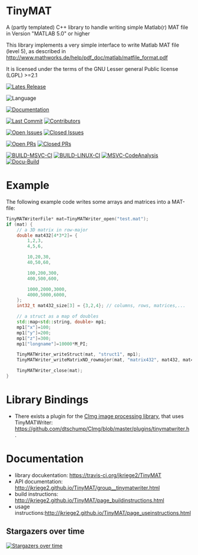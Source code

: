 # TinyMAT
A (partly templated) C++ library to handle writing simple Matlab(r) MAT file in Version "MATLAB 5.0" or higher

This library implements a very simple interface to write Matlab MAT file (level 5), as described in http://www.mathworks.de/help/pdf_doc/matlab/matfile_format.pdf

It is licensed under the terms of the GNU Lesser general Public license (LGPL) >=2.1


[![Lates Release](https://img.shields.io/github/v/release/jkriege2/TinyMAT)](https://github.com/jkriege2/TinyMAT/releases)

![Language](https://img.shields.io/github/languages/top/jkriege2/TinyMAT)

[![Documentation](https://img.shields.io/badge/documentation-online-blue)](http://jkriege2.github.io/TinyMAT/index.html)

[![Last Commit](https://img.shields.io/github/last-commit/jkriege2/TinyMAT)](https://github.com/jkriege2/TinyMAT/pulse)
[![Contributors](https://img.shields.io/github/contributors/jkriege2/TinyMAT)](https://github.com/jkriege2/TinyMAT/graphs/contributors)

[![Open Issues](https://img.shields.io/github/issues/jkriege2/TinyMAT)](https://github.com/jkriege2/TinyMAT/issues)
[![Closed Issues](https://img.shields.io/github/issues-closed/jkriege2/TinyMAT)](https://github.com/jkriege2/TinyMAT/issues?q=is%3Aissue+is%3Aclosed)

[![Open PRs](https://img.shields.io/github/issues-pr/jkriege2/TinyMAT)](https://github.com/jkriege2/TinyMAT/pulls)
[![Closed PRs](https://img.shields.io/github/issues-pr-closed/jkriege2/TinyMAT)](https://github.com/jkriege2/TinyMAT/pulls?q=is%3Apr+is%3Aclosed)

[![BUILD-MSVC-CI](https://github.com/jkriege2/TinyMAT/actions/workflows/build_windows.yml/badge.svg)](https://github.com/jkriege2/TinyMAT/actions/workflows/build_windows.yml)
[![BUILD-LINUX-CI](https://github.com/jkriege2/TinyMAT/actions/workflows/build_linux.yml/badge.svg)](https://github.com/jkriege2/TinyMAT/actions/workflows/build_linux.yml)
[![MSVC-CodeAnalysis](https://github.com/jkriege2/TinyMAT/actions/workflows/msvc-codeanalysis.yml/badge.svg)](https://github.com/jkriege2/TinyMAT/actions/workflows/msvc-codeanalysis.yml)
[![Docu-Build](https://github.com/jkriege2/TinyMAT/actions/workflows/build_docs.yml/badge.svg)](https://github.com/jkriege2/TinyMAT/actions/workflows/build_docs.yml)

# Example
The following example code writes some arrays and matrices into a MAT-file:
```C++
TinyMATWriterFile* mat=TinyMATWriter_open("test.mat");
if (mat) {
	// a 3D matrix in row-major
	double mat432[4*3*2]= {
	    1,2,3,
		4,5,6,

		10,20,30,
		40,50,60,

		100,200,300,
		400,500,600,

		1000,2000,3000,
		4000,5000,6000,
	};
	int32_t mat432_size[3] = {3,2,4}; // columns, rows, matrices,...

	// a struct as a map of doubles
	std::map<std::string, double> mp1;
	mp1["x"]=100;
	mp1["y"]=200;
	mp1["z"]=300;
	mp1["longname"]=10000*M_PI;

	TinyMATWriter_writeStruct(mat, "struct1", mp1);
	TinyMATWriter_writeMatrixND_rowmajor(mat, "matrix432", mat432, mat432_size, 3);

	TinyMATWriter_close(mat);
}
```


# Library Bindings

* There exists a plugin for the [CImg image processing library](https://cimg.eu/), that uses TinyMATWriter: https://github.com/dtschump/CImg/blob/master/plugins/tinymatwriter.h .

# Documentation

* library docukentation: https://travis-ci.org/jkriege2/TinyMAT
* API documentation: http://jkriege2.github.io/TinyMAT/group__tinymatwriter.html
* build instructions: http://jkriege2.github.io/TinyMAT/page_buildinstructions.html
* usage instructions:http://jkriege2.github.io/TinyMAT/page_useinstructions.html



## Stargazers over time

[![Stargazers over time](https://starchart.cc/jkriege2/TinyMAT.svg)](https://starchart.cc/jkriege2/TinyMAT)

